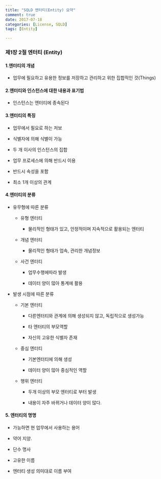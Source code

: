 ```yaml
---
title: "SQLD 엔터티(Entity) 요약"
comment: true
date: 2017-07-18
categories: [License, SQLD]
tags: [Entity]

---
```


### 제1장 2절 엔터티 (Entity)


#### 1.엔터티의 개념

 - 업무에 필요하고 유용한 정보를 저장하고 관리하고 위한 집합적인 것(Things)

#### 2.엔터티와 인스턴스에 대한 내용과 표기법

 - 인스턴스는 엔터티에 종속된다

#### 3.엔터티의 특징

 - 업무에서 필요로 하는 저보

 - 식별자에 의해 식별이 가능

 - 두 개 이사의 인스턴스의 집합

 - 업무 프로세스에 의해 반드시 이용

 - 반드시 속성을 포함

 - 최소 1개 이상의 관계



#### 4.엔터티의 분류

 - 유무형에 따른 분류

    - 유형 엔터티

        - 물리적인 형태가 있고, 안정적이며 지속적으로 활용되는 엔터티

    - 개념 엔터티

        - 물리적인 형태가 업속, 관리한 개념정보

    - 사건 엔터티

        - 업무수행에따라 발생

        - 데이터 양이 많아 통계에 활용

 - 발생 시점에 따른 분류

    - 기본 엔터티

        - 다른엔터티와 관계에 의해 생성되지 않고, 독립적으로 생성가능

        - 타 엔터티의 부모역할

        - 자신의 고유한 식별자 존재

    - 중심 엔터티

        - 기본엔터티에 의해 생성

        - 데이터 양이 많아 중심적인 역할

    - 행위 엔터티

        - 두개 이상의 부모 엔터티로 부터 발생

        - 내용이 자주 바뀌거나 데이터 양이 많다.

#### 5. 엔터티의 명명

- 가능하면 현 업무에서 사용하는 용어

- 약어 지양.

- 단수 명사

- 고유한 이름

- 엔터티 생성 의미대로 이름 부여